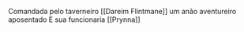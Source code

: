 Comandada pelo taverneiro [[Dareim Flintmane]] um anão aventureiro aposentado
E sua funcionaria [[Prynna]]

